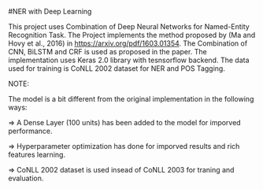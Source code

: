 #NER with Deep Learning

This project uses Combination of Deep Neural Networks for Named-Entity Recognition Task.
The Project implements the method proposed by (Ma and Hovy et al., 2016) in https://arxiv.org/pdf/1603.01354.
The Combination of CNN, BiLSTM and CRF is used as proposed in the paper. The implementation uses Keras 2.0 library
with tesnsorflow backend.
The data used for training is CoNLL 2002 dataset for NER and POS Tagging.


NOTE:

The model is a bit different from the original implementation in the following ways:

=> A Dense Layer (100 units) has been added to the model for imporved performance.

=> Hyperparameter optimization has done for imporved results and rich features learning.

=> CoNLL 2002 dataset is used insead of CoNLL 2003 for traning and evaluation.
